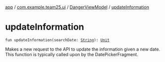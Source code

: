 [app](../../index.md) / [com.example.team25.ui](../index.md) / [DangerViewModel](index.md) / [updateInformation](./update-information.md)

# updateInformation

`fun updateInformation(searchDate: `[`String`](https://kotlinlang.org/api/latest/jvm/stdlib/kotlin/-string/index.html)`): `[`Unit`](https://kotlinlang.org/api/latest/jvm/stdlib/kotlin/-unit/index.html)

Makes a new request to the API to update the information given a new date. This function is
typically called upon by the DatePickerFragment.

